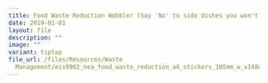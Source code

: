 ```yaml
---
title: Food Waste Reduction Wobbler (Say 'No' to side dishes you won't eat)
date: 2019-01-01
layout: file
description: ""
image: ""
variant: tiptap
file_url: /files/Resources/Waste
  Management/mis9902_nea_food_waste_reduction_a6_stickers_105mm_w_x148mm_h__rd2op2.pdf
---
```

